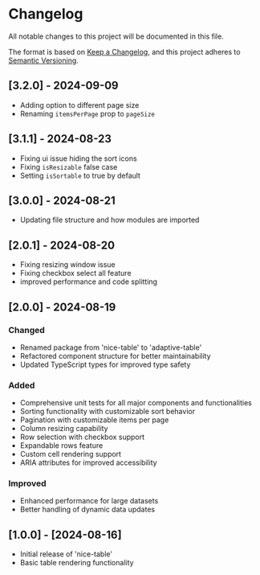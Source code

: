 # Changelog

All notable changes to this project will be documented in this file.

The format is based on [Keep a Changelog](https://keepachangelog.com/en/1.0.0/),
and this project adheres to [Semantic Versioning](https://semver.org/spec/v2.0.0.html).

## [3.2.0] - 2024-09-09

- Adding option to different page size
- Renaming `itemsPerPage` prop to `pageSize`

## [3.1.1] - 2024-08-23

- Fixing ui issue hiding the sort icons
- Fixing `isResizable` false case
- Setting `isSortable` to true by default

## [3.0.0] - 2024-08-21

- Updating file structure and how modules are imported

## [2.0.1] - 2024-08-20

- Fixing resizing window issue
- Fixing checkbox select all feature
- improved performance and code splitting

## [2.0.0] - 2024-08-19

### Changed

- Renamed package from 'nice-table' to 'adaptive-table'
- Refactored component structure for better maintainability
- Updated TypeScript types for improved type safety

### Added

- Comprehensive unit tests for all major components and functionalities
- Sorting functionality with customizable sort behavior
- Pagination with customizable items per page
- Column resizing capability
- Row selection with checkbox support
- Expandable rows feature
- Custom cell rendering support
- ARIA attributes for improved accessibility

### Improved

- Enhanced performance for large datasets
- Better handling of dynamic data updates

## [1.0.0] - [2024-08-16]

- Initial release of 'nice-table'
- Basic table rendering functionality

